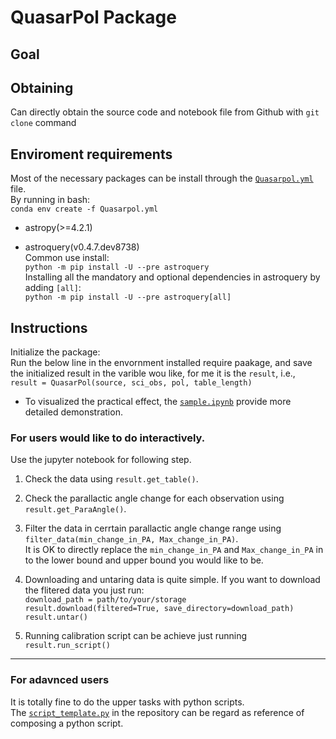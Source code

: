 # QuasarPol Package

## Goal

## Obtaining
Can directly obtain the source code and notebook file from Github with `git clone` command

## Enviroment requirements
Most of the necessary packages can be install through the [`Quasarpol.yml`](https://github.com/peterlai500/QuasarPolarization/blob/main/script_template.py) file.  
By running in bash:  
`conda env create -f Quasarpol.yml `

- astropy(>=4.2.1)

- astroquery(v0.4.7.dev8738)  
  Common use install:  
  `python -m pip install -U --pre astroquery`  
  Installing all the mandatory and optional dependencies in  astroquery by adding `[all]`:  
  `python -m pip install -U --pre astroquery[all]`
## Instructions
Initialize the package:  
Run the below line in the envornment installed require paakage, and save the initialized result in the varible wou like, for me it is the `result`, i.e.,  
`result = QuasarPol(source, sci_obs, pol, table_length)`  

- To visualized the practical effect, the [`sample.ipynb`](https://github.com/peterlai500/QuasarPolarization/blob/main/sample.ipynb) provide more detailed demonstration.

### For users would like to do interactively. 
Use the jupyter notebook for following step.
1. Check the data using `result.get_table()`. 

2. Check the parallactic angle change for each observation using `result.get_ParaAngle()`.

3. Filter the data in cerrtain parallactic angle change range using  
`filter_data(min_change_in_PA, Max_change_in_PA)`.  
   It is OK to directly replace the `min_change_in_PA` and `Max_change_in_PA` in to the lower bound and upper bound you would like to be.

4. Downloading and untaring data is quite simple. If you want to download the flitered data you just run:  
`download_path = path/to/your/storage`  
`result.download(filtered=True, save_directory=download_path)`  
`result.untar()`
5. Running calibration script can be achieve just running  
`result.run_script()`

- - -
### For adavnced users
It is totally fine to do the upper tasks with python scripts.  
The [`script_template.py`](https://github.com/peterlai500/QuasarPolarization/blob/main/script_template.py) in the repository can be regard as reference of composing a python script.
